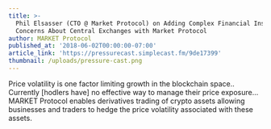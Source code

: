 ```yaml
---
title: >-
  Phil Elsasser (CTO @ Market Protocol) on Adding Complex Financial Instruments,
  Concerns About Central Exchanges with Market Protocol
author: MARKET Protocol
published_at: '2018-06-02T00:00:00-07:00'
article_link: 'https://pressurecast.simplecast.fm/9de17399'
thumbnail: /uploads/pressure-cast.png
---
```

Price volatility is one factor limiting growth in the blockchain space.. Currently [hodlers have] no effective way to manage their price exposure… MARKET Protocol enables derivatives trading of crypto assets allowing businesses and traders to hedge the price volatility associated with these assets.
